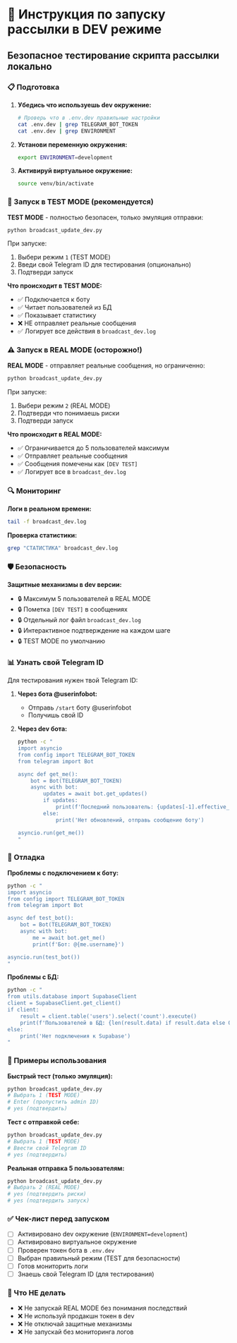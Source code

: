 # 🧪 Инструкция по запуску рассылки в DEV режиме

## Безопасное тестирование скрипта рассылки локально

### 📋 Подготовка

1. **Убедись что используешь dev окружение:**
   ```bash
   # Проверь что в .env.dev правильные настройки
   cat .env.dev | grep TELEGRAM_BOT_TOKEN
   cat .env.dev | grep ENVIRONMENT
   ```

2. **Установи переменную окружения:**
   ```bash
   export ENVIRONMENT=development
   ```

3. **Активируй виртуальное окружение:**
   ```bash
   source venv/bin/activate
   ```

### 🚀 Запуск в TEST MODE (рекомендуется)

**TEST MODE** - полностью безопасен, только эмуляция отправки:

```bash
python broadcast_update_dev.py
```

При запуске:
1. Выбери режим `1` (TEST MODE)
2. Введи свой Telegram ID для тестирования (опционально)
3. Подтверди запуск

**Что происходит в TEST MODE:**
- ✅ Подключается к боту
- ✅ Читает пользователей из БД
- ✅ Показывает статистику
- ❌ НЕ отправляет реальные сообщения
- ✅ Логирует все действия в `broadcast_dev.log`

### ⚠️ Запуск в REAL MODE (осторожно!)

**REAL MODE** - отправляет реальные сообщения, но ограниченно:

```bash
python broadcast_update_dev.py
```

При запуске:
1. Выбери режим `2` (REAL MODE)
2. Подтверди что понимаешь риски
3. Подтверди запуск

**Что происходит в REAL MODE:**
- ✅ Ограничивается до 5 пользователей максимум
- ✅ Отправляет реальные сообщения
- ✅ Сообщения помечены как `[DEV TEST]`
- ✅ Логирует все в `broadcast_dev.log`

### 🔍 Мониторинг

**Логи в реальном времени:**
```bash
tail -f broadcast_dev.log
```

**Проверка статистики:**
```bash
grep "СТАТИСТИКА" broadcast_dev.log
```

### 🛡️ Безопасность

**Защитные механизмы в dev версии:**
- 🔒 Максимум 5 пользователей в REAL MODE
- 🔒 Пометка `[DEV TEST]` в сообщениях
- 🔒 Отдельный лог файл `broadcast_dev.log`
- 🔒 Интерактивное подтверждение на каждом шаге
- 🔒 TEST MODE по умолчанию

### 📊 Узнать свой Telegram ID

Для тестирования нужен твой Telegram ID:

1. **Через бота @userinfobot:**
   - Отправь `/start` боту @userinfobot
   - Получишь свой ID

2. **Через dev бота:**
   ```bash
   python -c "
   import asyncio
   from config import TELEGRAM_BOT_TOKEN
   from telegram import Bot
   
   async def get_me():
       bot = Bot(TELEGRAM_BOT_TOKEN)
       async with bot:
           updates = await bot.get_updates()
           if updates:
               print(f'Последний пользователь: {updates[-1].effective_user.id}')
           else:
               print('Нет обновлений, отправь сообщение боту')
   
   asyncio.run(get_me())
   "
   ```

### 🔧 Отладка

**Проблемы с подключением к боту:**
```bash
python -c "
import asyncio
from config import TELEGRAM_BOT_TOKEN
from telegram import Bot

async def test_bot():
    bot = Bot(TELEGRAM_BOT_TOKEN)
    async with bot:
        me = await bot.get_me()
        print(f'Бот: @{me.username}')

asyncio.run(test_bot())
"
```

**Проблемы с БД:**
```bash
python -c "
from utils.database import SupabaseClient
client = SupabaseClient.get_client()
if client:
    result = client.table('users').select('count').execute()
    print(f'Пользователей в БД: {len(result.data) if result.data else 0}')
else:
    print('Нет подключения к Supabase')
"
```

### 📝 Примеры использования

**Быстрый тест (только эмуляция):**
```bash
python broadcast_update_dev.py
# Выбрать 1 (TEST MODE)
# Enter (пропустить admin ID)
# yes (подтвердить)
```

**Тест с отправкой себе:**
```bash
python broadcast_update_dev.py
# Выбрать 1 (TEST MODE)
# Ввести свой Telegram ID
# yes (подтвердить)
```

**Реальная отправка 5 пользователям:**
```bash
python broadcast_update_dev.py
# Выбрать 2 (REAL MODE)
# yes (подтвердить риски)
# yes (подтвердить запуск)
```

### ✅ Чек-лист перед запуском

- [ ] Активировано dev окружение (`ENVIRONMENT=development`)
- [ ] Активировано виртуальное окружение
- [ ] Проверен токен бота в `.env.dev`
- [ ] Выбран правильный режим (TEST для безопасности)
- [ ] Готов мониторить логи
- [ ] Знаешь свой Telegram ID (для тестирования)

### 🚨 Что НЕ делать

- ❌ Не запускай REAL MODE без понимания последствий
- ❌ Не используй продакшн токен в dev
- ❌ Не отключай защитные механизмы
- ❌ Не запускай без мониторинга логов